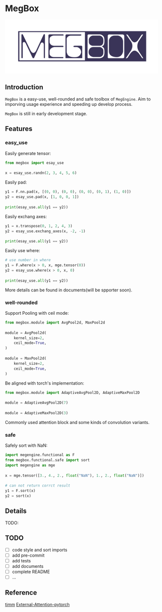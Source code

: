 # MegBox

![logo](logo.png)

## Introduction

`MegBox` is a easy-use, well-rounded and safe toolbox of `MegEngine`. Aim to imporving usage experience and speeding up develop process.



`MegBox` is still in early development stage.

## Features

### easy_use

Easily generate tensor:

```python
from megbox import esay_use

x = esay_use.randn(2, 3, 4, 5, 6)
```

Easily pad:

```python
y1 = F.nn.pad(x, [(0, 0), (0, 0), (0, 0), (0, 1), (1, 0)])
y2 = esay_use.pad(x, [1, 0, 0, 1])

print(esay_use.all(y1 == y2))
```

Easily exchang axes:

```python
y1 = x.transpose(0, 1, 2, 4, 3)
y2 = esay_use.exchang_axes(x, -2, -1)

print(esay_use.all(y1 == y2))
```

Easily use where:

```python
# use number in where
y1 = F.where(x > 0, x, mge.tensor(0))
y2 = esay_use.where(x > 0, x, 0)

print(esay_use.all(y1 == y2))
```

More details can be found in documents(will be spporter soon).

### well-rounded

Support Pooling with ceil mode:

```python
from megbox.module import AvgPool2d, MaxPool2d

module = AvgPool2d(
    kernel_size=2,
    ceil_mode=True,
)

module = MaxPool2d(
    kernel_size=2,
    ceil_mode=True,
)
```

Be aligned with torch's implementation:

```python
from megbox.module import AdaptiveAvgPool2D, AdaptiveMaxPool2D

module = AdaptiveAvgPool2D(7)

module = AdaptiveMaxPool2D(3)
```

Commonly used attention block and some kinds of convolution variants.

### safe

Safely sort with NaN:

```python
import megengine.functional as F
from megbox.functional.safe import sort
import megengine as mge

x = mge.tensor([3., 4., 2., float("NaN"), 1., 2., float("NaN")])

# can not return corrct result
y1 = F.sort(x)
y2 = sort(x)
```



## Details

TODO:

## TODO

- [ ]  code style and sort imports
- [ ] add pre-commit  
- [ ] add tests
- [ ] add documents
- [ ] complete README
- [ ] ...

## Reference

[timm](https://github.com/rwightman/pytorch-image-models)
[External-Attention-pytorch](https://github.com/xmu-xiaoma666/External-Attention-pytorch#21-Polarized-Self-Attention-Usage)
